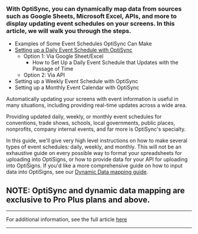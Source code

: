 ### With OptiSync, you can dynamically map data from sources such as Google Sheets, Microsoft Excel, APIs, and more to display updating event schedules on your screens. In this article, we will walk you through the steps.

  * Examples of Some Event Schedules OptiSync Can Make
  * [Setting up a Daily Event Schedule with OptiSync](https://support.optisigns.com/hc/en-us/articles/undefined#Daily)
    * Option 1: Via Google Sheet/Excel
      * How to Set Up a Daily Event Schedule that Updates with the Passage of Time
    * Option 2: Via API
  * Setting up a Weekly Event Schedule with OptiSync
  * Setting up a Monthly Event Calendar with OptiSync



Automatically updating your screens with event information is useful in many situations, including providing real-time updates across a wide area. 

Providing updated daily, weekly, or monthly event schedules for conventions, trade shows, schools, local governments, public places, nonprofits, company internal events, and far more is OptiSync's specialty.

In this guide, we'll give very high level instructions on how to make several types of event schedules: daily, weekly, and monthly. This will not be an exhaustive guide on every possible way to format your spreadsheets for uploading into OptiSigns, or how to provide data for your API for uploading into OptiSigns. If you'd like a more comprehensive guide on how to input data into OptiSigns, see our [Dynamic Data mapping guide](https://support.optisigns.com/hc/en-us/articles/29217646663187-How-to-Set-Up-Dynamic-Data-Mapping-with-OptiSync).

**NOTE:** OptiSync and dynamic data mapping are exclusive to **Pro Plus** plans and above.  
---  
  
* * *

For additional information, see the full article [here](https://support.optisigns.com/hc/en-us/articles/33468569218067)

---
